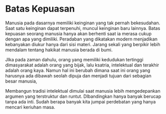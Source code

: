 # Batas Kepuasan

Manusia pada dasarnya memiliki keinginan yang tak pernah bekesudahan. Saat satu keinginan dapat terpenuhi, muncul keinginan baru lainnya. Batas kepuasan seorang manusia hanya akan berhenti saat ia merasa cukup dengan apa yang dimiliki. Peradaban yang dikatakan modern menjadikan kebanyakan diukur hanya dari sisi materi. Jarang sekali yang berpikir lebih mendalam tentang hakikat manusia berada di bumi.

JIka pada zaman dahulu, orang yang memiliki kedudukan tertinggi dimasyarakat adalah orang yang bijak, lalu ksatria, intelektual dan terakhir adalah orang kaya. Namun hal ini berubah dimana saat ini orang yang harusnya ada dibawah seolah dipuja dan menjadi tujuan dari sebagian besar manusia, 

Membangun tradisi intelektual dimulai saat manusia lebih mengedepankan argumen yang terstruktur dan runtut. DIbandingkan hanya banyak berucap tanpa ada inti. Sudah berapa banyak kita jumpai perdebatan yang hanya mencari keriuhan masa. 

